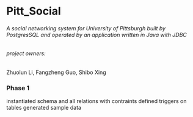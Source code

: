 # Pitt_Social  <br> 

###### A social networking system for University of Pittsburgh built by PostgresSQL and operated by an application written in Java with JDBC  <br>
###### project owners:  <br>
Zhuolun Li, 
Fangzheng Guo, 
Shibo Xing

### Phase 1
instantiated schema and all relations with contraints
defined triggers on tables
generated sample data



